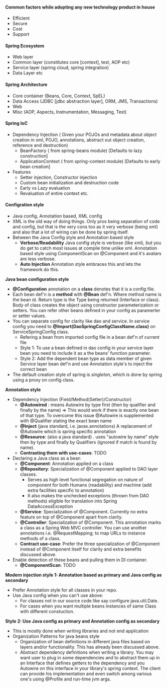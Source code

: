 #### Common factors while adopting any new technology product in house
 - Efficient
 - Secure
 - Cost
 - Support

#### Spring Ecosystem 
  - Web layer
  - Common layer (constitutes core [context], test, AOP etc)
  - Service layer (spring cloud, spring integration)
  - Data Layer etc

#### Spring Architecture
  - Core container (Beans, Core, Context, SpEL)
  - Data Access (JDBC [jdbc abstraction layer], ORM, JMS, Transactions)
  - Web
  - Misc (AOP, Aspects, Instrumentation, Messaging, Test)

#### Spring IoC
  - Dependency Injection ( Given your POJOs and metadata about object creation in xml, POJO, annotations, abstract out object creation, reference and destruction)
     - BeanFactory ( from spring-beans module) [Defaults to lazy construction]
     - ApplicationContext ( from spring-context module) [Defaults to early bean creation]
  - Features
    - Setter injection, Constructor injection
    - Custom bean initialization and destruction code
    - Early vs Lazy evaluation
    - Revaluation of entire context etc. 

#### Configration style
 - Java config, Annotation based, XML config
 - XML is the old way of doing things. Only pros being separation of code and config, but that is the very cons too as it very verbose (being xml) and also that a lot of wiring can be done by spring itself.
 - Between the Java Config style and Annotation based style 
    - **Verbose/Readability** Java config style is verbose (like xml), but you do get to catch most issues at compile time unlike xml. Annotation based style using ComponentScan on @Component and it's avatars are less verbose. 
    - **Auto Injection** Annotation style embraces this and lets the framework do this. 
    
    
**Java bean configuration style**
 - **@Configuration** annotation on a **class** denotes that it is a config file.
 - Each bean def'n is a **method** with **@Bean** def'n. Where method name is the bean id. Return type is the Type being returned (Interface or class). Body of class creates the object using constructor parameterization or setters. You can refer other beans defined in your config as paramerter or setter values.
 - You can separate config for clarity like dao and service. In service config you need to **@Import(DaoSpringConfigClassName.class)** on ServiceSpringConfig class. 
     - Refering a bean from imported config file in a bean def'n of current file 
     - Style 1: To use a bean defined in dao config in your service layer bean you need to include it as a the beans' function parameter. 
     - Style 2: Add the dependent bean type as data member of given Service layer bean def'n and use Annotation style's to inject the correct bean
 - The default creation style of spring is *singleton*, which is done by spring using a proxy on config class.

**Annotation style**
 - Dependency Injection (Field/Method(Setter)/Constructor)
    - **@Autowired** : means Autowire by type first (then by qualifier and finally by the name) => This would work if there is exactly one bean of that type. To overcome this issue @Autowire is supplemented with @Qualifier stating the exact bean name
    - **@Inject** (java standard, i.e. javax.annotations) A replacement of @Autowire which is spring specific annotation
    - **@Resource**: (also a java standard) . uses "autowire by name" style then by type and finally by Qualifiers (ignored if match is found by name).
    - **Contrasting them with use-cases**: TODO
 - Declaring a Java class as a bean
     - **@Component**: Annotation applied on a class
     - **@Repository**: Specialization of @Component applied to DAO layer classes. 
         - Serves as high level functional segregation on nature of component for both Humans (readability) and machine (add extra facilities specific to annotation)
         - It also makes the unchecked exceptions (thrown from DAO methods) eligible for translation into Spring DataAccessException
     - **@Service**: Specialization of @Component. Currently no extra feature on top of @Component apart from clarity.
     - **@Controller**: Specialization of @Component. This annotation marks a class as a Spring Web MVC controller. You can use another annotations i.e. @RequestMapping; to map URLs to instance methods of a class.
     - **Contract use-case**: Prefer the three specialization of @Component instead of @Component itself for clarity and extra benefits discussed above. 
 - Enable detection of these beans and pulling them in DI container.
      - **@ComponentScan**: TODO

**Modern injection style 1: Annotation based as primary and Java config as secondary**
  - Prefer Annotation style for all classes in your repo. 
  - Use Java config when you can't use above:
      - For classes not in our source code like say configure java.util.Date.
      - For cases when you want multiple beans instances of same Class with different constuction.
      
**Style 2: Use Java config as primary and Annotation config as secondary**
   - This is mostly done when writing libraries and not end application 
   - Organization Patterns for java beans style
      - Organization of bean definitions in different java files based on layers and/or functionality. This has already been discussed above.
      - Abstract dependency definitions when writing a library. You may want user to plug in some dependencies and to abstract them up in an Interface that defines getters to the dependency and you Autowire on this interface in your library's spring context. The client can provide his implementation and even switch among various one's using @Profile and run-time jvm args. 
 
